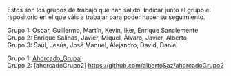     
Estos son los grupos de trabajo que han salido. Indicar junto al grupo el repositorio en el que váis a trabajar para poder hacer su seguimiento. 

Grupo 1: Oscar, Guillermo, Martín, Kevin, Iker, Enrique Sanclemente  
Grupo 2: Enrique  Salinas, Javier, Miquel, Álvaro, Javier, Alberto  
Grupo 3: Saúl, Jesús, José Manuel, Alejandro, David, Daniel  
  
Grupo 1: [Ahorcado_Grupal](https://github.com/grupo1ed/Ahorcado_Grupal)  
Grupo 2: [ahorcadoGrupo2] https://github.com/albertoSaz/ahorcadoGrupo2
